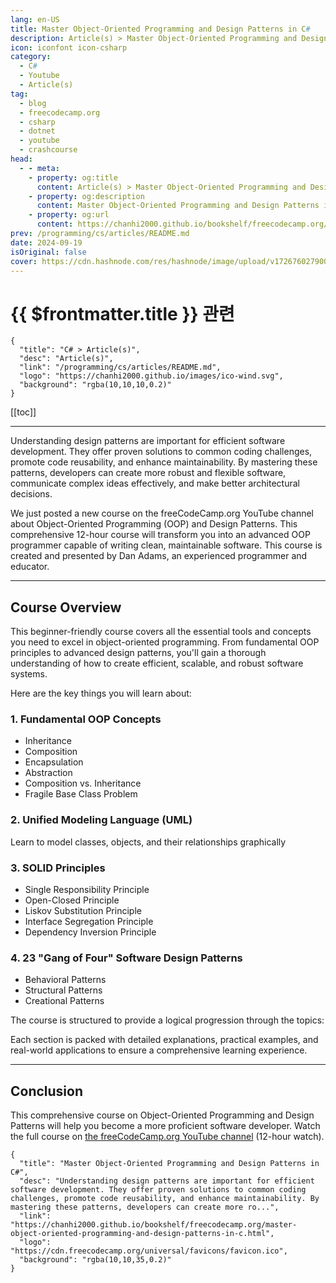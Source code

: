 ```yaml
---
lang: en-US
title: Master Object-Oriented Programming and Design Patterns in C#
description: Article(s) > Master Object-Oriented Programming and Design Patterns in C#
icon: iconfont icon-csharp
category: 
  - C#
  - Youtube
  - Article(s)
tag: 
  - blog
  - freecodecamp.org
  - csharp
  - dotnet
  - youtube
  - crashcourse
head:
  - - meta:
    - property: og:title
      content: Article(s) > Master Object-Oriented Programming and Design Patterns in C#
    - property: og:description
      content: Master Object-Oriented Programming and Design Patterns in C#
    - property: og:url
      content: https://chanhi2000.github.io/bookshelf/freecodecamp.org/master-object-oriented-programming-and-design-patterns-in-c.html
prev: /programming/cs/articles/README.md
date: 2024-09-19
isOriginal: false
cover: https://cdn.hashnode.com/res/hashnode/image/upload/v1726760279000/2cd9582a-34e1-46dd-8882-d5af45dffe4f.jpeg
---
```


# {{ $frontmatter.title }} 관련

```component VPCard
{
  "title": "C# > Article(s)",
  "desc": "Article(s)",
  "link": "/programming/cs/articles/README.md",
  "logo": "https://chanhi2000.github.io/images/ico-wind.svg",
  "background": "rgba(10,10,10,0.2)"
}
```

[[toc]]

---

<SiteInfo
  name="Master Object-Oriented Programming and Design Patterns in C#"
  desc="Understanding design patterns are important for efficient software development. They offer proven solutions to common coding challenges, promote code reusability, and enhance maintainability. By mastering these patterns, developers can create more ro..."
  url="https://freecodecamp.org/news/master-object-oriented-programming-and-design-patterns-in-c"
  logo="https://cdn.freecodecamp.org/universal/favicons/favicon.ico"
  preview="https://cdn.hashnode.com/res/hashnode/image/upload/v1726760279000/2cd9582a-34e1-46dd-8882-d5af45dffe4f.jpeg"/>

Understanding design patterns are important for efficient software development. They offer proven solutions to common coding challenges, promote code reusability, and enhance maintainability. By mastering these patterns, developers can create more robust and flexible software, communicate complex ideas effectively, and make better architectural decisions.

We just posted a new course on the freeCodeCamp.org YouTube channel about Object-Oriented Programming (OOP) and Design Patterns. This comprehensive 12-hour course will transform you into an advanced OOP programmer capable of writing clean, maintainable software. This course is created and presented by Dan Adams, an experienced programmer and educator.

---

## Course Overview

This beginner-friendly course covers all the essential tools and concepts you need to excel in object-oriented programming. From fundamental OOP principles to advanced design patterns, you'll gain a thorough understanding of how to create efficient, scalable, and robust software systems.

Here are the key things you will learn about:

### 1. Fundamental OOP Concepts

- Inheritance
- Composition
- Encapsulation
- Abstraction
- Composition vs. Inheritance
- Fragile Base Class Problem

### 2. Unified Modeling Language (UML)

Learn to model classes, objects, and their relationships graphically

### 3. SOLID Principles

- Single Responsibility Principle
- Open-Closed Principle
- Liskov Substitution Principle
- Interface Segregation Principle
- Dependency Inversion Principle

### 4. 23 "Gang of Four" Software Design Patterns

- Behavioral Patterns
- Structural Patterns
- Creational Patterns

The course is structured to provide a logical progression through the topics:

Each section is packed with detailed explanations, practical examples, and real-world applications to ensure a comprehensive learning experience.

---

## Conclusion

This comprehensive course on Object-Oriented Programming and Design Patterns will help you become a more proficient software developer. Watch the full course on [<VPIcon icon="fa-brands fa-youtube"/>the freeCodeCamp.org YouTube channel](https://youtu.be/rylaiB2uH2A) (12-hour watch).

<VidStack src="youtube/rylaiB2uH2A" />

<!-- TODO: add ARTICLE CARD -->
```component VPCard
{
  "title": "Master Object-Oriented Programming and Design Patterns in C#",
  "desc": "Understanding design patterns are important for efficient software development. They offer proven solutions to common coding challenges, promote code reusability, and enhance maintainability. By mastering these patterns, developers can create more ro...",
  "link": "https://chanhi2000.github.io/bookshelf/freecodecamp.org/master-object-oriented-programming-and-design-patterns-in-c.html",
  "logo": "https://cdn.freecodecamp.org/universal/favicons/favicon.ico",
  "background": "rgba(10,10,35,0.2)"
}
```
